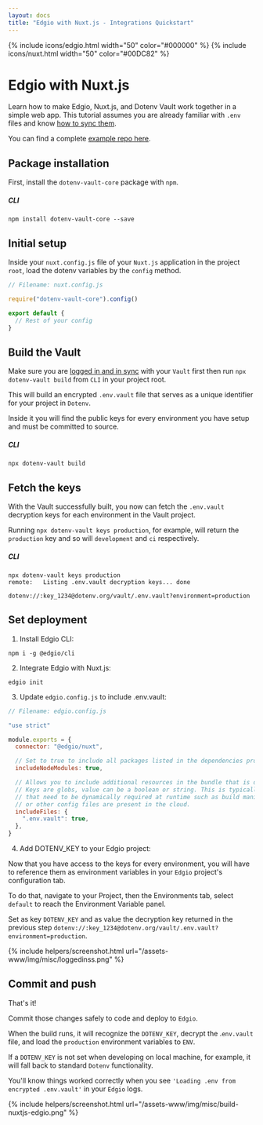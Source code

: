 ```yaml
---
layout: docs
title: "Edgio with Nuxt.js - Integrations Quickstart"
---
```


{% include icons/edgio.html width="50" color="#000000" %}
{% include icons/nuxt.html width="50" color="#00DC82" %}

# **Edgio with Nuxt.js**

Learn how to make Edgio, Nuxt.js, and Dotenv Vault work together in a simple web app. This tutorial assumes you are already familiar with `.env` files and know [how to sync them](/docs/tutorials/sync).

You can find a complete [example repo here](https://github.com/dotenv-org/integration-example-edgio-nuxtjs).

## Package installation

First, install the `dotenv-vault-core` package with `npm`.

##### CLI

```shell
npm install dotenv-vault-core --save
```

## Initial setup

Inside your `nuxt.config.js` file of your `Nuxt.js` application in the project `root`, load the dotenv variables by the `config` method.

```js
// Filename: nuxt.config.js

require("dotenv-vault-core").config()

export default {
  // Rest of your config
}
```

## Build the Vault

Make sure you are [logged in and in sync](/docs/tutorials/sync) with your `Vault` first then run `npx dotenv-vault build` from `CLI` in your project root.

This will build an encrypted `.env.vault` file that serves as a unique identifier for your project in `Dotenv`.

Inside it you will find the public keys for every environment you have setup and must be committed to source.

##### CLI

```shell
npx dotenv-vault build
```

## Fetch the keys

With the Vault successfully built, you now can fetch the `.env.vault` decryption keys for each environment in the Vault project.

Running `npx dotenv-vault keys production`, for example, will return the `production` key and so will `development` and `ci` respectively.

##### CLI

```shell
npx dotenv-vault keys production
remote:   Listing .env.vault decryption keys... done

dotenv://:key_1234@dotenv.org/vault/.env.vault?environment=production
```

## Set deployment

1. Install Edgio CLI:

```shell
npm i -g @edgio/cli
```

2. Integrate Edgio with Nuxt.js:

```shell
edgio init
```

3. Update `edgio.config.js` to include .env.vault:

```js
// Filename: edgio.config.js

"use strict"

module.exports = {
  connector: "@edgio/nuxt",

  // Set to true to include all packages listed in the dependencies property of package.json when deploying to Edgio.
  includeNodeModules: true,

  // Allows you to include additional resources in the bundle that is deployed to Edgio’s serverless JS workers.
  // Keys are globs, value can be a boolean or string. This is typically used to ensure that resources
  // that need to be dynamically required at runtime such as build manifests for server-side rendering
  // or other config files are present in the cloud.
  includeFiles: {
    ".env.vault": true,
  }, 
}
```

4. Add DOTENV_KEY to your Edgio project:

Now that you have access to the keys for every environment, you will have to reference them as environment variables in your `Edgio` project's configuration tab.

To do that, navigate to your Project, then the Environments tab, select `default` to reach the Environment Variable panel.

Set as key `DOTENV_KEY` and as value the decryption key returned in the previous step `dotenv://:key_1234@dotenv.org/vault/.env.vault?environment=production`.

{% include helpers/screenshot.html url="/assets-www/img/misc/loggedinss.png" %}

## Commit and push

That's it!

Commit those changes safely to code and deploy to `Edgio`.

When the build runs, it will recognize the `DOTENV_KEY`, decrypt the .`env.vault` file, and load the `production` environment variables to `ENV`.

If a `DOTENV_KEY` is not set when developing on local machine, for example, it will fall back to standard `Dotenv` functionality.

You'll know things worked correctly when you see `'Loading .env from encrypted .env.vault'` in your `Edgio` logs.

{% include helpers/screenshot.html url="/assets-www/img/misc/build-nuxtjs-edgio.png" %}
